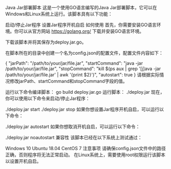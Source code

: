 Java Jar部署脚本
这是一个使用GO语言编写的Java Jar部署脚本，它可以在Windows和Linux系统上运行。该脚本具有以下功能：

启动/停止Jar程序
设置Jar程序开机自启
如何使用
首先，你需要安装GO语言环境。你可以从官方网站 https://golang.org/ 下载并安装GO语言环境。

下载该脚本并将其保存为deploy.jar.go。

在脚本所在的目录中创建一个名为config.json的配置文件，配置文件内容如下：

{
  "jarPath": "/path/to/your/jar/file.jar",
  "startCommand": "java -jar /path/to/your/jar/file.jar",
  "stopCommand": "kill $(ps aux | grep '[j]ava -jar /path/to/your/jar/file.jar' | awk '{print $2}')",
  "autostart": true
}
请根据实际情况修改jarPath、startCommand和stopCommand字段的值。

运行以下命令编译脚本：
go build deploy.jar.go
运行脚本：
./deploy.jar
现在，你可以使用以下命令来启动/停止Jar程序：

./deploy.jar start
./deploy.jar stop
如果你想设置Jar程序开机自启，可以运行以下命令：

./deploy.jar autostart
如果你想取消开机自启，可以运行以下命令：

./deploy.jar noautostart
兼容性
该脚本已经在以下系统上测试通过：

Windows 10
Ubuntu 18.04
CentOS 7
注意事项
请确保config.json文件中的路径正确，否则程序将无法正常启动。
在Linux系统上，需要使用root权限运行该脚本以设置开机自启。